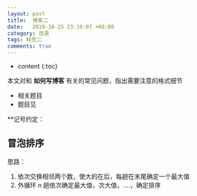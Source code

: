 ```yaml
---
layout: post
title:  博客二
date:   2018-10-25 23:16:07 +08:00
category: 目录
tags: 标签二
comments: true
---
```


* content
{:toc}


本文对和 **如何写博客** 有关的常见问题，指出需要注意的格式细节







- 相关题目
- 题目见


**记号约定：

## 冒泡排序

思路：

1. 依次交换相邻两个数，使大的在后，每趟在末尾确定一个最大值
2. 外循环 n 趟依次确定最大值，次大值，....，确定排序

